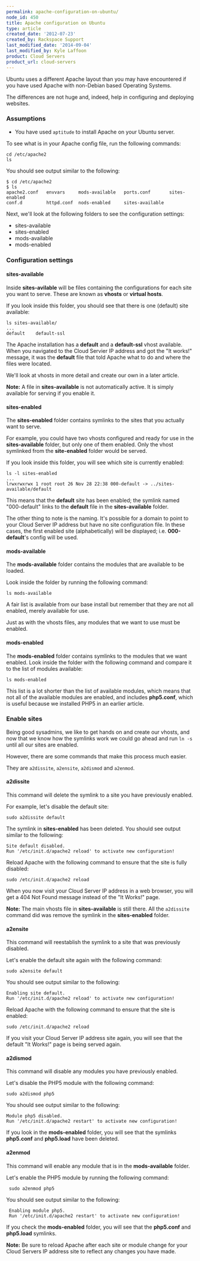 ```yaml
---
permalink: apache-configuration-on-ubuntu/
node_id: 450
title: Apache configuration on Ubuntu
type: article
created_date: '2012-07-23'
created_by: Rackspace Support
last_modified_date: '2014-09-04'
last_modified_by: Kyle Laffoon
product: Cloud Servers
product_url: cloud-servers
---
```


Ubuntu uses a different Apache layout than you may have encountered if you have used Apache with non-Debian based Operating Systems.

The differences are not huge and, indeed, help in configuring and deploying websites.

### Assumptions

-  You have used `aptitude` to install Apache on your Ubuntu server.

To see what is in your Apache config file, run the following commands:

    cd /etc/apache2
    ls

You should see output similar to the following:

    $ cd /etc/apache2
    $ ls
    apache2.conf   envvars     mods-available   ports.conf       sites-enabled
    conf.d         httpd.conf  nods-enabled     sites-available

Next, we'll look at the following folders to see the configuration settings:

-  sites-available
-  sites-enabled
-  mods-available
-  mods-enabled

### Configuration settings

#### sites-available

Inside **sites-avilable** will be files containing the configurations for each site you want to serve. These are known as **vhosts** or **virtual hosts**.

If you look inside this folder, you should see that there is one (default) site available:

    ls sites-available/
    ...
    default    default-ssl

The Apache installation has a **default** and a **default-ssl** vhost available. When you navigated to the Cloud Servier IP address and got the "It works!" message, it was the **default** file that told Apache what to do and where the files were located.

We'll look at vhosts in more detail and create our own in a later article.

**Note:** A file in **sites-available** is not automatically active. It is simply available for serving if you enable it.

#### sites-enabled

The **sites-enabled** folder contains symlinks to the sites that you actually want to serve.

For example, you could have two vhosts configured and ready for use in the **sites-available** folder, but only one of them enabled. Only the vhost symlinked from the **site-enabled** folder would be served.

If you look inside this folder, you will see which site is currently enabled:

    ls -l sites-enabled
    ...
    lrwxrwxrwx 1 root root 26 Nov 28 22:38 000-default -> ../sites-available/default

This means that the **default** site has been enabled; the symlink named "000-default" links to the **default** file in the **sites-available** folder.

The other thing to note is the naming. It's possible for a domain to point to your Cloud Server IP address but have no site configuration file. In these cases, the first enabled site (alphabetically) will be displayed; i.e. **000-default**'s config will be used.

#### mods-available

The **mods-available** folder contains the modules that are available to be loaded.

Look inside the folder by running the following command:

    ls mods-available

A fair list is available from our base install but remember that they are not all enabled, merely available for use.

Just as with the vhosts files, any modules that we want to use must be enabled.

#### mods-enabled

The **mods-enabled** folder contains symlinks to the modules that we want enabled. Look inside the folder with the following command and compare it to the list of modules available:

    ls mods-enabled

This list is a lot shorter than the list of available modules, which means that not all of the available modules are enabled, and includes **php5.conf**, which is useful because we installed PHP5 in an earlier article.

### Enable sites

Being good sysadmins, we like to get hands on and create our vhosts, and now that we know how the symlinks work we could go ahead and run `ln -s` until all our sites are enabled.

However, there are some commands that make this process much easier.

They are `a2dissite`, `a2ensite`, `a2dismod` and `a2enmod`.

#### a2dissite

This command will delete the symlink to a site you have previously enabled.

For example, let's disable the default site:

    sudo a2dissite default

The symlink in **sites-enabled** has been deleted. You should see output similar to the following:

    Site default disabled.
    Run '/etc/init.d/apache2 reload' to activate new configuration!

Reload Apache with the following command to ensure that the site is fully disabled:

    sudo /etc/init.d/apache2 reload

When you now visit your Cloud Server IP address in a web browser, you will get a 404 Not Found message instead of the "It Works!" page.

**Note:** The main vhosts file in **sites-available** is still there. All the `a2dissite` command did was remove the symlink in the **sites-enabled** folder.

#### a2ensite

This command will reestablish the symlink to a site that was previously disabled.

Let's enable the default site again with the following command:

    sudo a2ensite default

You should see output similar to the following:

    Enabling site default.
    Run '/etc/init.d/apache2 reload' to activate new configuration!

Reload Apache with the following command to ensure that the site is enabled:

    sudo /etc/init.d/apache2 reload

If you visit your Cloud Server IP address site again, you will see that the default "It Works!" page is being served again.

#### a2dismod

This command will disable any modules you have previously enabled.

Let's disable the PHP5 module with the following command:

    sudo a2dismod php5

You should see output similar to the following:

    Module php5 disabled.
    Run '/etc/init.d/apache2 restart' to activate new configuration!

If you look in the **mods-enabled** folder, you will see that the symlinks **php5.conf** and **php5.load** have been deleted.

#### a2enmod

This command will enable any module that is in the **mods-available** folder.

Let's enable the PHP5 module by running the following command:

     sudo a2enmod php5

You should see output similar to the following:

     Enabling module php5.
     Run '/etc/init.d/apache2 restart' to activate new configuration!

If you check the **mods-enabled** folder, you will see that the **php5.conf** and **php5.load** symlinks.

**Note:** Be sure to reload Apache after each site or module change for your Cloud Servers IP address site to reflect any changes you have made.
